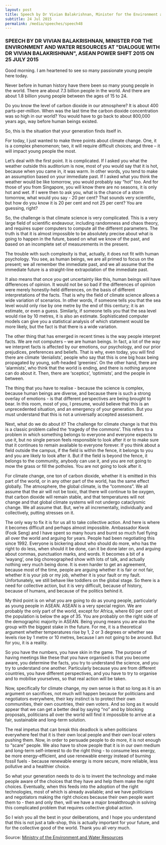 ```yaml
---
layout: post
title: Speech by Dr Vivian Balakrishnan, Minister for the Environment and Water Resources at "Dialogue with Dr Vivian Balakrishnan", ASEAN Power Shift 2015 on 25 July 2015
subtitle: 24 Jul 2015
permalink: /media/speeches/speech48
---
```


### SPEECH BY DR VIVIAN BALAKRISHNAN, MINISTER FOR THE ENVIRONMENT AND WATER RESOURCES AT "DIALOGUE WITH DR VIVIAN BALAKRISHNAN", ASEAN POWER SHIFT 2015 ON 25 JULY 2015

Good morning. I am heartened to see so many passionate young people here today. 

Never before in human history have there been so many young people in the world. There are about 7.3 billion people in the world. And there are about 1.8 billion young people between the ages of 15 to 24.

Do you know the level of carbon dioxide in our atmosphere? It is about 400 parts-per-million. When was the last time the carbon dioxide concentration was so high in our world? You would have to go back to about 800,000 years ago, way before human beings existed.

So, this is the situation that your generation finds itself in. 

For today, I just wanted to make three points about climate change. One, it is a complex phenomenon; two, it will require difficult choices; and three – it will impact young people the most.

Let’s deal with the first point. It is complicated. If I asked you what the weather outside this auditorium is now, most of you would say that it is hot, because when you came in, it was warm. In other words, you tend to make an assumption based on your immediate past. If I asked what you think the weather would be like tomorrow, you would probably say “hot” too. And for those of you from Singapore, you will know there are no seasons, it is only hot and wet. If I were then to ask you, what is the chance of a storm tomorrow, what would you say - 20 per cent? That sounds very scientific, but how do you know it is 20 per cent and not 25 per cent? You are guessing, right? 

So, the challenge is that climate science is very complicated. This is a very large field of scientific endeavour, including randomness and chaos theory, and requires super computers to compute all the different parameters. The truth is that it is almost impossible to be absolutely precise about what is going to happen in the future, based on what we know of the past, and based on an incomplete set of measurements in the present. 

The trouble with such complexity is that, actually, it does not fit with human psychology. You see, as human beings, we are all primed to focus on the present; we all remember the immediate past, and we all assume that the immediate future is a straight-line extrapolation of the immediate past.

It also means that once you get uncertainty like this, human beings will have differences of opinion. It would not be so bad if the differences of opinion were merely honestly-held differences, on the basis of different interpretations of the facts. That is why the field of climate science allows a wide variation of scenarios. In other words, if someone tells you that the sea level would only rise by one metre by the end of this century; it is an estimate, or even a guess. Similarly, if someone tells you that the sea level would rise by 10 metres, it is also an estimate. Sophisticated computer models can give you a statistical analysis of which statement would be more likely, but the fact is that there is a wide variation. 

The other thing that has emerged in recent times is the way people interpret facts. We are not computers – we are human beings. In fact, a lot of the way we interpret facts is affected by our emotions, our psychology, and our prior prejudices, preferences and beliefs. That is why, even today, you will find there are climate ‘denialists’, people who say that this is one big hoax being propagated by young, soft-headed ‘greenies’. On the other hand, there are ‘alarmists’, who think that the world is ending, and there is nothing anyone can do about it. Then, there are ‘sceptics’, ‘optimists’, and the people in between.

The thing that you have to realise - because the science is complex, because human beings are diverse, and because there is such a strong overlay of emotions - is that different perspectives are being brought to bear. In this room, most of you, I presume, would believe that this is an unprecedented situation, and an emergency of your generation. But you must understand that this is not a universally accepted assessment.

Next, what do we do about it? The challenge for climate change is that this is a classic problem called the ‘tragedy of the commons’. This refers to a problem in which something belongs to everyone and everyone expects to use it, but no single person feels responsible to look after it or to make sure that it continues to remain available to everyone forever. If you think about a field outside the campus, if the field is within the fence, it belongs to you and you are likely to look after it. But if the field is beyond the fence, it belongs to the community, anybody can use it, and you are not going to mow the grass or fill the potholes. You are not going to look after it. 

For climate change, one ton of carbon dioxide, whether it is emitted in this part of the world, or in any other part of the world, has the same effect globally. The atmosphere, the global climate, is the “commons”. We all assume that the air will not be toxic, that there will continue to be oxygen, that carbon dioxide will remain stable, and that temperatures will not change and that global climate systems will not undergo cataclysmic change. We all assume that. But, we’re all incrementally, individually and collectively, putting stresses on it. 

The only way to fix it is for us all to take collective action. And here is where it becomes difficult and perhaps almost impossible. Ambassador Kwok (Fook Seng) and I have spent so many hours and burnt so much fuel flying all over the world and arguing for years. People had been negotiating this since 1992. Everyone is bickering about who should do more, who has the right to do less, when should it be done, can it be done later on, and arguing about commas, punctuation marks, and words. It becomes a bit of a ‘wayang’, one big choreographed show with lots of talk, and actually nothing very much being done. It is even harder to get an agreement, because most of the time, people are arguing whether it is fair or not fair, whether it is your job or my job, whether it is your fault or my fault. Unfortunately, we still behave like toddlers on the global stage. So there is a need for collective action, but it is very difficult, because of history, because of humans, and because of the politics behind it. 

My third point is on what you are going to do as young people, particularly as young people in ASEAN. ASEAN is a very special region. We are probably the only part of the world, except for Africa, where 60 per cent of the population is below the age of 35. You are probably on the right side of the demographic majority in ASEAN. Being young means you are also the group with the biggest stake in the future. For me, it is a theoretical argument whether temperatures rise by 1, 2 or 3 degrees or whether sea levels rise by 1 metre or 10 metres, because I am not going to be around. But for you, it is a reality. 

So you have the numbers, you have skin in the game. The purpose of having meetings like these that you have organised is that you become aware, you determine the facts, you try to understand the science, and you try to understand one another. Particularly because you are from different countries, you have different perspectives, and you have to try to organise and to mobilise yourselves, so that real action will be taken. 

Now, specifically for climate change, my own sense is that so long as it is an argument on sacrifices, not much will happen because for politicians and negotiators everywhere, their key instinct is to protect their own communities, their own countries, their own voters. And so long as it would appear that we can get a better deal by saying “no” and by blocking proposals, politicians all over the world will find it impossible to arrive at a fair, sustainable and long-term solution. 

The real impetus that can break this deadlock is when politicians everywhere feel that it is their own local people and their own local voters pushing them. Now, in order to persuade people to do more, it is not enough to “scare” people. We also have to show people that it is in our own medium and long-term self-interest to do the right thing - to consume less energy, be more energy-efficient, and use renewable energy instead of burning fossil fuels - because renewable energy is more secure, more reliable, less pollutive and a healthier choice. 

So what your generation needs to do is to invent the technology and make people aware of the choices that they have and help them make the right choices. Eventually, when this feeds into the adoption of the right technologies, most of which is already available; and we have politicians and negotiators making the right choices because their own people want them to - then and only then, will we have a major breakthrough in solving this complicated problem that requires collective global action. 

So I wish you all the best in your deliberations, and I hope you understand that this is not just a talk-shop, this is actually important for your future, and for the collective good of the world. Thank you all very much.

Source: [<a href="https://www.mewr.gov.sg/news/speech-by-dr-vivian-balakrishnan--minister-for-the-environment-and-water-resources-at-dialogue-with-dr-vivian-balakrishnan--asean-power-shift-2015-on-25-july-2015--905am--united-world-college-of-south-east-asia" target="_blank">Ministry of the Environment and Water Resources</a>](https://www.mewr.gov.sg/news/speech-by-dr-vivian-balakrishnan--minister-for-the-environment-and-water-resources-at-dialogue-with-dr-vivian-balakrishnan--asean-power-shift-2015-on-25-july-2015--905am--united-world-college-of-south-east-asia)